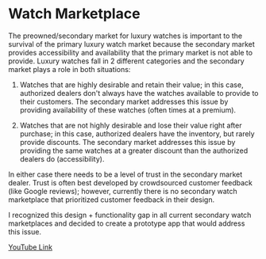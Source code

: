# Watch Marketplace

The preowned/secondary market for luxury watches is important to the survival of the primary luxury watch market because the secondary market provides accessibility and availability that the primary market is not able to provide. Luxury watches fall in 2 different categories and the secondary market plays a role in both situations:

1. Watches that are highly desirable and retain their value; in this case, authorized dealers don't always have the watches available to provide to their customers. The secondary market addresses this issue by providing availability of these watches (often times at a premium). 

2. Watches that are not highly desirable and lose their value right after purchase; in this case, authorized dealers have the inventory, but rarely provide discounts. The secondary market addresses this issue by providing the same watches at a greater discount than the authorized dealers do (accessibility). 

In either case there needs to be a level of trust in the secondary market dealer. Trust is often best developed by crowdsourced customer feedback (like Google reviews); however, currently there is no secondary watch marketplace that prioritized customer feedback in their design. 

I recognized this design + functionality gap in all current secondary watch marketplaces and decided to create a prototype app that would address this issue. 

[YouTube Link](https://www.youtube.com/watch?v=TsOU75pqEHo)
